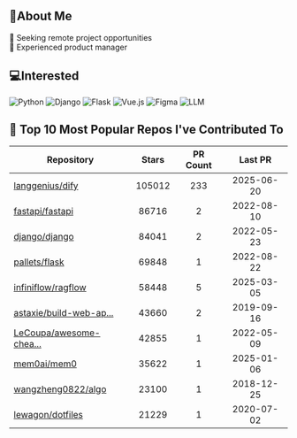## 💫About Me 
👯 Seeking remote project opportunities   
🌱 Experienced product manager

## 💻Interested
![Python](https://img.shields.io/badge/python-3670A0?style=for-the-badge&logo=python&logoColor=ffdd54) ![Django](https://img.shields.io/badge/django-%23092E20.svg?style=for-the-badge&logo=django&logoColor=white) ![Flask](https://img.shields.io/badge/flask-%23000.svg?style=for-the-badge&logo=flask&logoColor=white) ![Vue.js](https://img.shields.io/badge/vuejs-%2335495e.svg?style=for-the-badge&logo=vuedotjs&logoColor=%234FC08D)  ![Figma](https://img.shields.io/badge/figma-%23F24E1E.svg?style=for-the-badge&logo=figma&logoColor=white) ![LLM](https://img.shields.io/badge/LLM-%23412991.svg?style=for-the-badge&logo=openai&logoColor=white)

## 🌟 Top 10 Most Popular Repos I've Contributed To

| Repository | Stars | PR Count | Last PR |
|-----|:---:|:---:|:---:|
| [langgenius/dify](https://github.com/langgenius/dify) | 105012 | 233 | 2025-06-20 |
| [fastapi/fastapi](https://github.com/fastapi/fastapi) | 86716 | 2 | 2022-08-10 |
| [django/django](https://github.com/django/django) | 84041 | 2 | 2022-05-23 |
| [pallets/flask](https://github.com/pallets/flask) | 69848 | 1 | 2022-08-22 |
| [infiniflow/ragflow](https://github.com/infiniflow/ragflow) | 58448 | 5 | 2025-03-05 |
| [astaxie/build-web-ap...](https://github.com/astaxie/build-web-application-with-golang) | 43660 | 2 | 2019-09-16 |
| [LeCoupa/awesome-chea...](https://github.com/LeCoupa/awesome-cheatsheets) | 42855 | 1 | 2022-05-09 |
| [mem0ai/mem0](https://github.com/mem0ai/mem0) | 35622 | 1 | 2025-01-06 |
| [wangzheng0822/algo](https://github.com/wangzheng0822/algo) | 23100 | 1 | 2018-12-25 |
| [lewagon/dotfiles](https://github.com/lewagon/dotfiles) | 21229 | 1 | 2020-07-02 |

